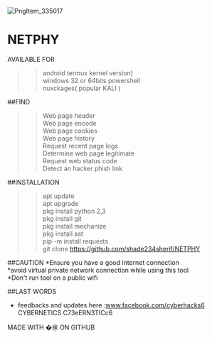 ![PngItem_335017](https://user-images.githubusercontent.com/79071277/160509126-d9c11dbb-867c-4192-aaca-0cb726b3fdaa.png)
# NETPHY</br>

AVAILABLE FOR </br>
>>android termux kernel version)</br>
>>windows 32 or  64bits powershell</br>
>>nuxckages( popular KALI )</br>

##FIND</br>
>>Web page header</br>
>>Web page encode</br>
>>Web page cookies</br>
>>Web page history</br>
>>Request recent page logs </br>
>>Determine web page legitimate</br>
>>Request web status code </br>
>>Detect an hacker phish link</br>

##INSTALLATION </br>
>>apt update </br>
>>apt upgrade </br>
>>pkg install python 2,3 </br>
>>pkg install git </br>
>>pkg install mechanize</br>
>>pkg install ast</br>
>>pip -m install requests</br>
>>git clone https://github.com/shade234sherif/NETPHY</br>

##CAUTION
*Ensure you have a good internet connection</br>
*avoid virtual private network connection while using this tool</br>
*Don't run tool on a public wifi </br>

##LAST WORDS</br>
* feedbacks and updates here :www.facebook.com/cyberhacks6</br>
CYBERNETICS            C73eERN3TICc6</br>

MADE WITH �🉐 ON GITHUB
